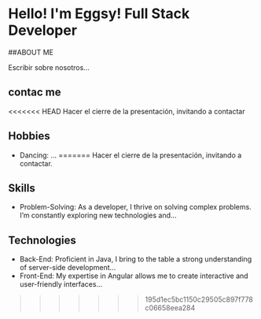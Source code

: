 # Hello! I'm Eggsy! Full Stack Developer

##ABOUT ME

Escribir sobre nosotros...

## contac me

<<<<<<< HEAD
Hacer el cierre de la presentación, invitando a contactar

## Hobbies
- Dancing: ...
=======
Hacer el cierre de la presentación, invitando a contactar.

## Skills
- Problem-Solving: As a developer, I thrive on solving complex problems. I’m constantly exploring new technologies and...

## Technologies
- Back-End: Proficient in Java, I bring to the table a strong understanding of server-side development...
- Front-End: My expertise in Angular allows me to create interactive and user-friendly interfaces...

>>>>>>> 195d1ec5bc1150c29505c897f778c06658eea284
